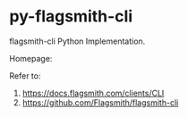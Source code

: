# py-flagsmith-cli


flagsmith-cli Python Implementation.

Homepage: 

Refer to:

1. https://docs.flagsmith.com/clients/CLI
2. https://github.com/Flagsmith/flagsmith-cli

